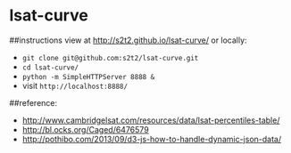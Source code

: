 # lsat-curve

##instructions
view at http://s2t2.github.io/lsat-curve/ or locally:

 + `git clone git@github.com:s2t2/lsat-curve.git`
 + `cd lsat-curve/`
 + `python -m SimpleHTTPServer 8888 &`
 + visit `http://localhost:8888/`

##reference:
  + http://www.cambridgelsat.com/resources/data/lsat-percentiles-table/
  + http://bl.ocks.org/Caged/6476579
  + http://pothibo.com/2013/09/d3-js-how-to-handle-dynamic-json-data/
